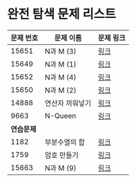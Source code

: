 
# 완전 탐색 문제 리스트

|문제 번호|문제 이름|문제 링크|
|---|---|---|
|15651|N과 M (3)|[링크](http://boj.kr/15651)|
|15649|N과 M (1)|[링크](http://boj.kr/15649)|
|15652|N과 M (4)|[링크](http://boj.kr/15652)|
|15650|N과 M (2)|[링크](http://boj.kr/15650)|
|14888|연산자 끼워넣기|[링크](http://boj.kr/14888)|
|9663|N-Queen|[링크](http://boj.kr/9663)|
|**연습문제**|
|1182|부분수열의 합|[링크](http://boj.kr/1182)|
|1759|암호 만들기|[링크](http://boj.kr/1759)|
|15663|N과 M (9)|[링크](http://boj.kr/15663)|